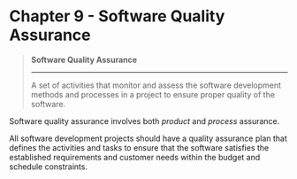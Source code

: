# Chapter 9 - Software Quality Assurance

> **Software Quality Assurance**
> 
> ---
> 
> A set of activities that monitor and assess the software development methods and processes in a project to ensure proper quality of the software.

Software quality assurance involves both *product* and *process* assurance.

All software development projects should have a quality assurance plan that defines the activities and tasks to ensure that the software satisfies the established requirements and customer needs within the budget and schedule constraints.